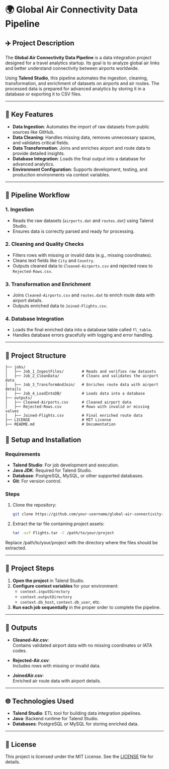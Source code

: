 # 🌍 Global Air Connectivity Data Pipeline

## ✈️ **Project Description**

The **Global Air Connectivity Data Pipeline** is a data integration project designed for a travel analytics startup. Its goal is to analyze global air links and better understand connectivity between airports worldwide.

Using **Talend Studio**, this pipeline automates the ingestion, cleaning, transformation, and enrichment of datasets on airports and air routes. The processed data is prepared for advanced analytics by storing it in a database or exporting it to CSV files.

---

## 🔑 **Key Features**
- **Data Ingestion**: Automates the import of raw datasets from public sources like GitHub.
- **Data Cleaning**: Handles missing data, removes unnecessary spaces, and validates critical fields.
- **Data Transformation**: Joins and enriches airport and route data to provide detailed insights.
- **Database Integration**: Loads the final output into a database for advanced analytics.
- **Environment Configuration**: Supports development, testing, and production environments via context variables.

---

## 🚀 **Pipeline Workflow**

### **1. Ingestion**
- Reads the raw datasets (`airports.dat` and `routes.dat`) using Talend Studio.
- Ensures data is correctly parsed and ready for processing.

### **2. Cleaning and Quality Checks**
- Filters rows with missing or invalid data (e.g., missing coordinates).
- Cleans text fields like `City` and `Country`.
- Outputs cleaned data to `Cleaned-Airports.csv` and rejected rows to `Rejected-Rows.csv`.

### **3. Transformation and Enrichment**
- Joins `Cleaned-Airports.csv` and `routes.dat` to enrich route data with airport details.
- Outputs enriched data to `Joined-Flights.csv`.

### **4. Database Integration**
- Loads the final enriched data into a database table called `fl_table`.
- Handles database errors gracefully with logging and error handling.

---

## 📂 **Project Structure**

```plaintext
├── jobs/
│   ├── Job_1_IngestFiles/        # Reads and verifies raw datasets
│   ├── Job_2_CleanData/          # Cleans and validates the airport data
│   ├── Job_3_TransformAndJoin/   # Enriches route data with airport details
│   ├── Job_4_LoadIntoDB/         # Loads data into a database
├── outputs/
│   ├── Cleaned-Airports.csv      # Cleaned airport data
│   ├── Rejected-Rows.csv         # Rows with invalid or missing values
│   ├── Joined-Flights.csv        # Final enriched route data
├── LICENSE                       # MIT License
├── README.md                     # Documentation
```
## 🔧 Setup and Installation

### Requirements
- **Talend Studio**: For job development and execution.
- **Java JDK**: Required for Talend Studio.
- **Database**: PostgreSQL, MySQL, or other supported databases.
- **Git**: For version control.

### Steps
1. Clone the repository:
   ```bash
   git clone https://github.com/your-username/global-air-connectivity-data-pipeline.git
   ```

2. Extract the tar file containing project assets:

   ```bash
   tar -xvf Flights.tar -C /path/to/your/project
   ```

Replace /path/to/your/project with the directory where the files should be extracted.


---
## 🚀 Project Steps

1. **Open the project** in Talend Studio.
2. **Configure context variables** for your environment:
   - `context.inputDirectory`
   - `context.outputDirectory`
   - `context.db_host`, `context.db_user`, etc.
3. **Run each job sequentially** in the proper order to complete the pipeline.

---

## 🌟 Outputs

- **Cleaned-Air.csv**:  
  Contains validated airport data with no missing coordinates or IATA codes.

- **Rejected-Air.csv**:  
  Includes rows with missing or invalid data.

- **JoinedAir.csv**:  
  Enriched air route data with airport details.

---

## 🌐 Technologies Used

- **Talend Studio**: ETL tool for building data integration pipelines.
- **Java**: Backend runtime for Talend Studio.
- **Databases**: PostgreSQL or MySQL for storing enriched data.

---

## 📜 License

This project is licensed under the MIT License. See the [LICENSE](LICENSE) file for details.
